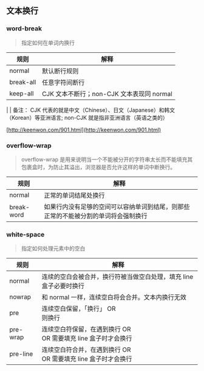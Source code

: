 ## 文本换行

### word-break

> 指定如何在单词内换行

| 规则 | 解释 |
|------|------|
| normal | 默认断行规则 |
| break-all | 任意字符间断行 |
| keep-all  | CJK 文本不断行；non-CJK 文本表现同 normal |
|
| 备注： CJK 代表的就是中文（Chinese）、日文（Japanese）和韩文（Korean）等亚洲语言; non-CJK 就是指非亚洲语言（英语之类的）

[http://keenwon.com/901.html](http://keenwon.com/901.html)

### overflow-wrap

> overflow-wrap 是用来说明当一个不能被分开的字符串太长而不能填充其包裹盒时，为防止其溢出，浏览器是否允许这样的单词中断换行。

| 规则 | 解释 |
|------|------|
| normal | 正常的单词结尾处换行 |
| break-word | 如果行内没有足够的空间可以容纳单词到结尾，则那些正常的不能被分割的单词将会强制换行 |

### white-space

> 指定如何处理元素中的空白

| 规则 | 解释 |
|------|------|
| normal | 连续的空白会被合并，换行符被当做空白处理，填充 line 盒子必要时换行 |
| nowrap | 和 normal 一样，连续空白将会合并。文本内换行无效 |
| pre | 连续空白保留，「换行」 OR <br> 则换行 |
| pre-wrap | 连续空白符保留，在遇到换行 OR <br> OR 需要填充 line 盒子时才会换行 |
| pre-line | 连续空白符合并，在遇到换行 OR <br> OR 需要填充 line 盒子时才会换行 |

